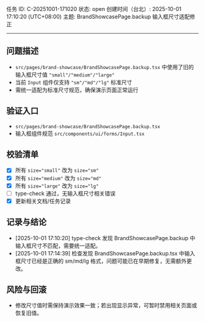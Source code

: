 任务 ID: C-20251001-171020
状态: open
创建时间（台北）: 2025-10-01 17:10:20 (UTC+08:00)
主题: BrandShowcasePage.backup 输入框尺寸适配修正

---

## 问题描述
- `src/pages/brand-showcase/BrandShowcasePage.backup.tsx` 中使用了旧的输入框尺寸值 `"small"/"medium"/"large"`
- 当前 `Input` 组件仅支持 `"sm"/"md"/"lg"` 标准尺寸
- 需统一适配为标准尺寸规范，确保演示页面正常运行

## 验证入口
- `src/pages/brand-showcase/BrandShowcasePage.backup.tsx`
- 输入框组件规范 `src/components/ui/forms/Input.tsx`

## 校验清单
- [x] 所有 `size="small"` 改为 `size="sm"`
- [x] 所有 `size="medium"` 改为 `size="md"`  
- [x] 所有 `size="large"` 改为 `size="lg"`
- [ ] type-check 通过，无输入框尺寸相关错误
- [x] 更新相关文档/任务记录

## 记录与结论
- [2025-10-01 17:10:20] type-check 发现 BrandShowcasePage.backup 中输入框尺寸不匹配，需要统一适配。
- [2025-10-01 17:14:39] 检查发现 BrandShowcasePage.backup.tsx 中输入框尺寸已经是正确的 sm/md/lg 格式，问题可能已在早期修复，无需额外更改。

## 风险与回滚
- 修改尺寸值时需保持演示效果一致；若出现显示异常，可暂时禁用相关页面或恢复旧值。